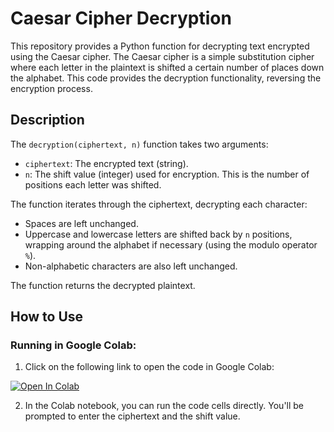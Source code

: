 
# Caesar Cipher Decryption

This repository provides a Python function for decrypting text encrypted using the Caesar cipher.  The Caesar cipher is a simple substitution cipher where each letter in the plaintext is shifted a certain number of places down the alphabet.  This code provides the decryption functionality, reversing the encryption process.

## Description

The `decryption(ciphertext, n)` function takes two arguments:

*   `ciphertext`: The encrypted text (string).
*   `n`: The shift value (integer) used for encryption. This is the number of positions each letter was shifted.

The function iterates through the ciphertext, decrypting each character:

*   Spaces are left unchanged.
*   Uppercase and lowercase letters are shifted back by `n` positions, wrapping around the alphabet if necessary (using the modulo operator `%`).
*   Non-alphabetic characters are also left unchanged.

The function returns the decrypted plaintext.

## How to Use


### Running in Google Colab:

1.  Click on the following link to open the code in Google Colab:

[![Open In Colab](https://colab.research.google.com/assets/colab-badge.svg)](https://colab.research.google.com/github/Saanvi-U/Information-Network-and-Security-Lab/blob/main/notebooks/example.ipynb)

2.  In the Colab notebook, you can run the code cells directly. You'll be prompted to enter the ciphertext and the shift value.





